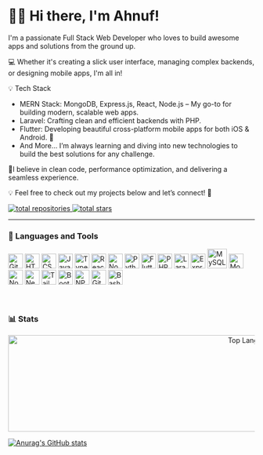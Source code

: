 
# 🏄‍♂️ Hi there, I'm Ahnuf! 

I'm a passionate Full Stack Web Developer who loves to build awesome apps and solutions from the ground up. 

💻 Whether it's creating a slick user interface, managing complex backends, or designing mobile apps, I'm all in!


💡 Tech Stack
- MERN Stack: MongoDB, Express.js, React, Node.js – My go-to for building modern, scalable web apps.
- Laravel: Crafting clean and efficient backends with PHP.
- Flutter: Developing beautiful cross-platform mobile apps for both iOS & Android. 📱
- And More... I’m always learning and diving into new technologies to build the best solutions for any challenge.

🌱I believe in clean code, performance optimization, and delivering a seamless experience.

💡 Feel free to check out my projects below and let’s connect! 🙌

<p align="left">
  <a href="https://github.com/Ahnuf-Karim-Chowdhury?tab=repositories">
    <img alt="total repositories" title="Total repositories on GitHub" src="https://custom-icon-badges.demolab.com/badge/Repositories-black?color=black&style=for-the-badge&labelColor=488207&logo=repo&logoColor=blue"/>
</a>

  <a href="https://github.com/Ahnuf-Karim-Chowdhury?tab=repositories&sort=stargazers">
         <img alt="total stars" title="Total stars on GitHub" src="https://custom-icon-badges.demolab.com/github/stars/Ahnuf-Karim-Chowdhury?color=black&style=for-the-badge&labelColor=488207&logo=star&logoColor=yellow"/></a>
</p>

---
### 🧰 Languages and Tools

<div class="skills-container">
  <img alt="Git" width="30" src="https://cdn.jsdelivr.net/gh/devicons/devicon/icons/git/git-original.svg" />
  <img alt="HTML" width="30" src="https://cdn.jsdelivr.net/gh/devicons/devicon/icons/html5/html5-plain.svg" />
  <img alt="CSS" width="30" src="https://cdn.jsdelivr.net/gh/devicons/devicon/icons/css3/css3-plain.svg" />
  <img alt="JavaScript" width="30" src="https://cdn.jsdelivr.net/gh/devicons/devicon/icons/javascript/javascript-plain.svg" />
  <img alt="TypeScript" width="30" src="https://cdn.jsdelivr.net/gh/devicons/devicon/icons/typescript/typescript-plain.svg" />
  <img alt="React" width="30" src="https://cdn.jsdelivr.net/gh/devicons/devicon/icons/react/react-original.svg" />
  <img alt="NodeJS" width="30" src="https://cdn.jsdelivr.net/gh/devicons/devicon/icons/nodejs/nodejs-original.svg" />
  <img alt="Python" width="30" src="https://cdn.jsdelivr.net/gh/devicons/devicon/icons/python/python-plain.svg" />
  <img alt="Flutter" width="30" src="https://cdn.jsdelivr.net/gh/devicons/devicon@latest/icons/flutter/flutter-original.svg" />
  <img alt="PHP" width="30" src="https://cdn.jsdelivr.net/gh/devicons/devicon@latest/icons/php/php-original.svg" />
  <img alt="Laravel" width="30" src="https://cdn.jsdelivr.net/gh/devicons/devicon@latest/icons/laravel/laravel-original.svg" />
  <img alt="Express" width="30" src="https://cdn.jsdelivr.net/gh/devicons/devicon@latest/icons/express/express-original.svg" />
  <img alt="MySQL" width="40" height="40" src="https://cdn.jsdelivr.net/gh/devicons/devicon@latest/icons/mysql/mysql-plain-wordmark.svg" />
  <img alt="MongoDB" width="30" src="https://cdn.jsdelivr.net/gh/devicons/devicon@latest/icons/mongodb/mongodb-plain-wordmark.svg" />
  <img alt="Nodemon" width="30" src="https://cdn.jsdelivr.net/gh/devicons/devicon@latest/icons/nodemon/nodemon-original.svg" />
  <img alt="NextJS" width="30" src="https://cdn.jsdelivr.net/gh/devicons/devicon@latest/icons/nextjs/nextjs-original.svg" />
  <img alt="TailWind" width="30" src="https://cdn.jsdelivr.net/gh/devicons/devicon@latest/icons/tailwindcss/tailwindcss-original.svg" />
  <img alt="Bootstrap" width="30" src="https://cdn.jsdelivr.net/gh/devicons/devicon@latest/icons/bootstrap/bootstrap-original.svg" />
  <img alt="NPM" width="30" src="https://cdn.jsdelivr.net/gh/devicons/devicon@latest/icons/npm/npm-original-wordmark.svg" />
  <img alt="GitHub" width="30" src="https://cdn.jsdelivr.net/gh/devicons/devicon@latest/icons/github/github-original.svg" />
  <img alt="Bash" width="30" src="https://cdn.jsdelivr.net/gh/devicons/devicon@latest/icons/bash/bash-original.svg" />
</div>
<br />

#

### 📊 Stats

<p align="right"> 
<a href="https://github.com/Ahnuf-Karim-Chowdhury/github-readme-stats">
<picture>
  <!-- Display this image when dark mode is active -->
  <source media="(prefers-color-scheme: dark)" 
          srcset="https://github-readme-stats.vercel.app/api/top-langs/?username=Ahnuf-Karim-Chowdhury&layout=compact&theme=radical">
  <!-- Display this image when light mode is active -->
  <source media="(prefers-color-scheme: light)" 
          srcset="https://github-readme-stats.vercel.app/api/top-langs/?username=Ahnuf-Karim-Chowdhury&layout=compact">
  <!-- Fallback image if the browser doesn't support <picture> -->
  <img src="https://github-readme-stats.vercel.app/api/top-langs/?username=Ahnuf-Karim-Chowdhury&layout=compact" 
       alt="Top Langs"
       width="520" height="197">
</picture>
</p>
  
<p align="left"> 
<a href="https://github.com/Ahnuf-Karim-Chowdhury/github-readme-stats">
  <picture>
    <!-- Display this image when dark mode is active -->
    <source media="(prefers-color-scheme: dark)" 
            srcset="https://github-readme-stats.vercel.app/api?username=Ahnuf-Karim-Chowdhury&show_icons=true&theme=radical">
    <!-- Display this image when light mode is active -->
    <source media="(prefers-color-scheme: light)" 
            srcset="https://github-readme-stats.vercel.app/api?username=Ahnuf-Karim-Chowdhury">
    <!-- Fallback image for browsers that do not support <picture> -->
    <img src="https://github-readme-stats.vercel.app/api?username=Ahnuf-Karim-Chowdhury" 
         alt="Anurag's GitHub stats">
  </picture>
</a>
</p>


</a>
